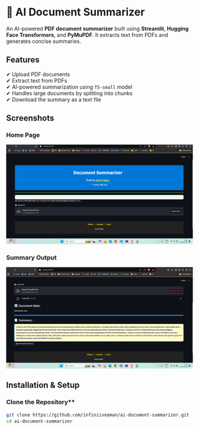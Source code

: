 # 📄 AI Document Summarizer  

An AI-powered **PDF document summarizer** built using **Streamlit**, **Hugging Face Transformers**, and **PyMuPDF**. It extracts text from PDFs and generates concise summaries.  

##  Features  
✔ Upload PDF documents  
✔ Extract text from PDFs  
✔ AI-powered summarization using `T5-small` model  
✔ Handles large documents by splitting into chunks  
✔ Download the summary as a text file  
##  Screenshots

### Home Page
![Home Page](https://github.com/infinitiveaman/ai-document-summarizer/blob/main/ai-document-summarizer/Home.png)

### Summary Output
![Summary Output](https://github.com/infinitiveaman/ai-document-summarizer/blob/main/ai-document-summarizer/working.png)
##  Installation & Setup  

###  Clone the Repository**  
```sh
git clone https://github.com/infiniiveaman/ai-document-summarizer.git
cd ai-document-summarizer
